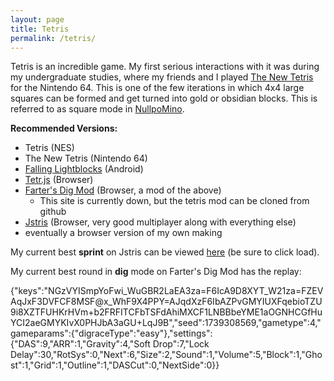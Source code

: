 ```yaml
---
layout: page
title: Tetris
permalink: /tetris/
---
```


Tetris is an incredible game.
My first serious interactions with it was during my undergraduate studies, where my friends and I played [The New Tetris](https://en.wikipedia.org/wiki/The_New_Tetris) for the Nintendo 64.
This is one of the few iterations in which 4x4 large squares can be formed and get turned into gold or obsidian blocks.
This is referred to as square mode in [NullpoMino](https://harddrop.com/wiki/NullpoMino).

**Recommended Versions:**
<ul>
<li>Tetris (NES)</li>
<li>The New Tetris (Nintendo 64)</li>
<li><a href="https://play.google.com/store/apps/details?id=de.golfgl.lightblocks">Falling Lightblocks</a> (Android)</li>
<li><a href="https://simon.lc/tetr.js/">Tetr.js</a> (Browser)</li>
<li><a href="http://farter.tk/tetr.js/">Farter's Dig Mod</a> (Browser, a mod of the above)
   <ul>
      <li>This site is currently down, but the tetris mod can be cloned from github</li>
   </ul>

</li>
<li><a href="http://jstris.jezevec10.com/">Jstris</a> (Browser, very good multiplayer along with everything else)</li>
<li>eventually a browser version of my own making</li>
</ul>


My current best **sprint** on Jstris can be viewed <a href="https://jstris.jezevec10.com/replay/1927992">here</a> (be sure to click load).

My current best round in **dig** mode on Farter's Dig Mod has the replay:

<p class="blocktext">
{"keys":"NGzVYISmpYoFwi_WuGBR2LaEA3za=F6IcA9D8XYT_W21za=FZEVAqJxF3DVFCF8MSF@x_WhF9X4PPY=AJqdXzF6IbAZPvGMYIUXFqebioTZU9i8XZTFUHKrHVm+b2FRFITCFbTSFdAhiMXCF1LNBBbeYME1aOGNHCGfHuYCI2aeGMYKIvX0PHJbA3aGU+LqJ9B","seed":1739308569,"gametype":4,"gameparams":{"digraceType":"easy"},"settings":{"DAS":9,"ARR":1,"Gravity":4,"Soft Drop":7,"Lock Delay":30,"RotSys":0,"Next":6,"Size":2,"Sound":1,"Volume":5,"Block":1,"Ghost":1,"Grid":1,"Outline":1,"DASCut":0,"NextSide":0}}
<p class="blocktext">


